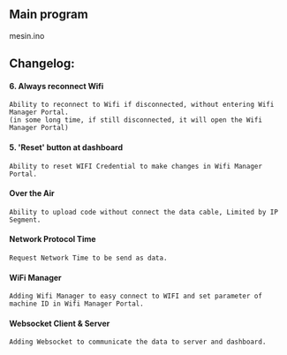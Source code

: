 ## Main program
mesin.ino

## Changelog:
#### 6. Always reconnect Wifi
    Ability to reconnect to Wifi if disconnected, without entering Wifi Manager Portal.
    (in some long time, if still disconnected, it will open the Wifi Manager Portal)

#### 5. 'Reset' button at dashboard
    Ability to reset WIFI Credential to make changes in Wifi Manager Portal.

#### Over the Air
    Ability to upload code without connect the data cable, Limited by IP Segment.

#### Network Protocol Time
    Request Network Time to be send as data.

#### WiFi Manager
    Adding Wifi Manager to easy connect to WIFI and set parameter of machine ID in Wifi Manager Portal.

#### Websocket Client & Server
    Adding Websocket to communicate the data to server and dashboard.
